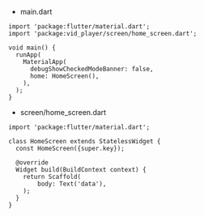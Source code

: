 - main.dart
```
import 'package:flutter/material.dart';
import 'package:vid_player/screen/home_screen.dart';

void main() {
  runApp(
    MaterialApp(
      debugShowCheckedModeBanner: false,
      home: HomeScreen(),
    ),
  );
}
```

- screen/home_screen.dart
```
import 'package:flutter/material.dart';

class HomeScreen extends StatelessWidget {
  const HomeScreen({super.key});

  @override
  Widget build(BuildContext context) {
    return Scaffold(
        body: Text('data'),
    );
  }
}
```
<uses-permission android:name="android.permission.INTERNET" />
